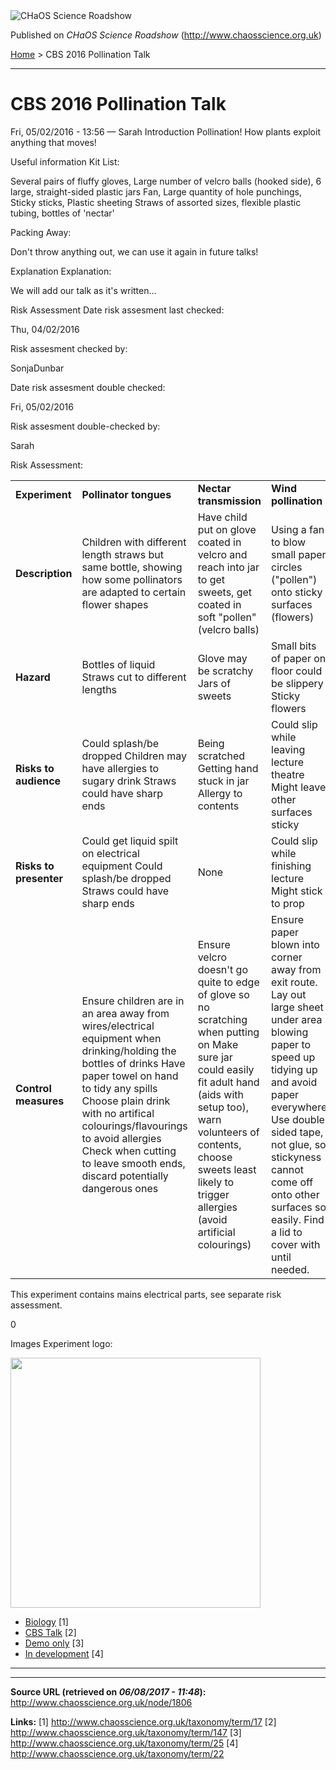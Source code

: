 <img src="http://www.chaosscience.org.uk/sites/default/files/garland_logo.png" alt="CHaOS Science Roadshow" id="logo" class="print-logo" />

Published on *CHaOS Science Roadshow* (<http://www.chaosscience.org.uk>)

[Home](http://www.chaosscience.org.uk/) &gt; CBS 2016 Pollination Talk

------------------------------------------------------------------------

CBS 2016 Pollination Talk
=========================

<span class="submitted">Fri, 05/02/2016 - 13:56 — Sarah</span>
Introduction
Pollination! How plants exploit anything that moves!

Useful information
Kit List: 

Several pairs of fluffy gloves, Large number of velcro balls (hooked side), 6 large, straight-sided plastic jars
Fan, Large quantity of hole punchings, Sticky sticks, Plastic sheeting
Straws of assorted sizes, flexible plastic tubing, bottles of 'nectar'

Packing Away: 

Don't throw anything out, we can use it again in future talks!

Explanation
Explanation: 

We will add our talk as it's written...

Risk Assessment
Date risk assesment last checked: 

<span class="date-display-single">Thu, 04/02/2016</span>

Risk assesment checked by: 

SonjaDunbar

Date risk assesment double checked: 

<span class="date-display-single">Fri, 05/02/2016</span>

Risk assesment double-checked by: 

Sarah

Risk Assessment: 

<table>
<colgroup>
<col width="25%" />
<col width="25%" />
<col width="25%" />
<col width="25%" />
</colgroup>
<tbody>
<tr class="odd">
<td><strong>Experiment</strong></td>
<td><strong>Pollinator tongues</strong></td>
<td><strong>Nectar transmission</strong></td>
<td><strong>Wind pollination</strong></td>
</tr>
<tr class="even">
<td><strong>Description</strong></td>
<td>Children with different length straws but same bottle, showing how some pollinators are adapted to certain flower shapes</td>
<td>Have child put on glove coated in velcro and reach into jar to get sweets, get coated in soft &quot;pollen&quot; (velcro balls)</td>
<td>Using a fan to blow small paper circles (&quot;pollen&quot;) onto sticky surfaces (flowers)</td>
</tr>
<tr class="odd">
<td><strong>Hazard</strong></td>
<td>Bottles of liquid
Straws cut to different lengths</td>
<td>Glove may be scratchy
Jars of sweets</td>
<td>Small bits of paper on floor could be slippery
Sticky flowers</td>
</tr>
<tr class="even">
<td><strong>Risks to audience</strong></td>
<td>Could splash/be dropped
Children may have allergies to sugary drink
Straws could have sharp ends</td>
<td>Being scratched
Getting hand stuck in jar
Allergy to contents</td>
<td>Could slip while leaving lecture theatre
Might leave other surfaces sticky</td>
</tr>
<tr class="odd">
<td><strong>Risks to presenter</strong></td>
<td>Could get liquid spilt on electrical equipment
Could splash/be dropped
Straws could have sharp ends</td>
<td>None</td>
<td>Could slip while finishing lecture
Might stick to prop</td>
</tr>
<tr class="even">
<td><strong>Control measures</strong></td>
<td>Ensure children are in an area away from wires/electrical equipment when drinking/holding the bottles of drinks
Have paper towel on hand to tidy any spills
Choose plain drink with no artifical colourings/flavourings to avoid allergies
Check when cutting to leave smooth ends, discard potentially dangerous ones</td>
<td>Ensure velcro doesn't go quite to edge of glove so no scratching when putting on
Make sure jar could easily fit adult hand (aids with setup too), warn volunteers of contents, choose sweets least likely to trigger allergies (avoid artificial colourings)</td>
<td>Ensure paper blown into corner away from exit route. Lay out large sheet under area blowing paper to speed up tidying up and avoid paper everywhere
Use double sided tape, not glue, so stickyness cannot come off onto other surfaces so easily. Find a lid to cover with until needed.</td>
</tr>
</tbody>
</table>

This experiment contains mains electrical parts, see separate risk assessment.

0

Images
Experiment logo: 

<img src="http://www.chaosscience.org.uk/sites/default/files/imagefield_default_images/unknownexpt.png?1321624030" class="imagefield imagefield-field_experiment_logo" width="400" height="400" />

-   [Biology](http://www.chaosscience.org.uk/taxonomy/term/17) <span class="print-footnote">\[1\]</span>
-   [CBS Talk](http://www.chaosscience.org.uk/taxonomy/term/147) <span class="print-footnote">\[2\]</span>
-   [Demo only](http://www.chaosscience.org.uk/taxonomy/term/25 "Demonstration type experiments and lectures, not suitable for assignment for standard events.") <span class="print-footnote">\[3\]</span>
-   [In development](http://www.chaosscience.org.uk/taxonomy/term/22 "This experiment doesn't actually exist yet, but might in the future!") <span class="print-footnote">\[4\]</span>

****

------------------------------------------------------------------------

**Source URL (retrieved on *06/08/2017 - 11:48*):** <http://www.chaosscience.org.uk/node/1806>

**Links:**
\[1\] http://www.chaosscience.org.uk/taxonomy/term/17
\[2\] http://www.chaosscience.org.uk/taxonomy/term/147
\[3\] http://www.chaosscience.org.uk/taxonomy/term/25
\[4\] http://www.chaosscience.org.uk/taxonomy/term/22

